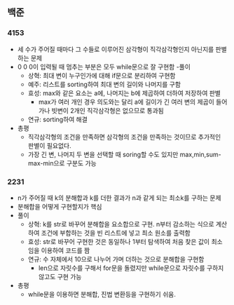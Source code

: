 ## 백준
### 4153
- 세 수가 주어질 때마다 그 수들로 이루어진 삼각형이 직각삼각형인지 아닌지를 판별하는 문제
- 0 0 0이 입력될 때 멈추는 부분은 모두 while문으로 잘 구현함
-풀이
    - 상혁: 최대 변이 누구인가에 대해 if문으로 분리하여 구현함
    - 예주: 리스트를 sorting하여 최대 변의 길이와 나머지를 구함
    - 효성: max와 같은 요소는 a에, 나머지는 b에 제곱하여 더하여 저장하여 판별
        - max가 여러 개인 경우 의도와는 달리 a에 길이가 긴 여러 변의 제곱이 들어가나 빗변이 2개인 직각삼각형은 없으므로 통과됨
    - 연규: sorting하여 해결
- 총평
    - 직각삼각형의 조건을 만족하면 삼각형의 조건을 만족하는 것이므로 추가적인 판별이 필요없다.
    - 가장 긴 변, 나머지 두 변을 선택할 때 soring할 수도 있지만 max,min,sum-max-min으로 구분도 가능

### 2231
- n가 주어질 때 k의 분해합과 k를 더한 결과가 n과 같게 되는 최소k를 구하는 문제
- 분해합을 어떻게 구현할지가 핵심
-  풀이
    - 상혁: k를 str로 바꾸어 분해합을 요소합으로 구현. n부터 감소하는 식으로 계산하여 조건에 부합하는 것을 빈 리스트에 넣고 최소 원소를 출력함
    - 효성: str로 바꾸어 구현한 것은 동일하나 1부터 탐색하여 처음 찾은 값이 최소임을 이용하여 코드를 짬
    - 연규: 수 자체에서 10으로 나누어 가며 더하는 것으로 분해합을 구현함
        - len으로 자릿수를 구해서 for문을 돌렸지만 while문으로 자릿수를 구하지 않고도 구현 가능
- 총평
    - while문을 이용하면 분해합, 진법 변환등을 구현하기 쉬움.